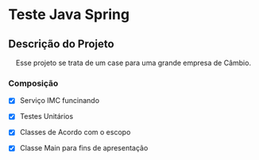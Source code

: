 # Teste Java Spring

## Descrição do Projeto
<p align="center">Esse projeto se trata de um case para uma grande empresa de Câmbio.</p>

### Composição

- [x] Serviço IMC funcinando
- [x] Testes Unitários
- [x] Classes de Acordo com o escopo
- [x] Classe Main para fins de apresentação

